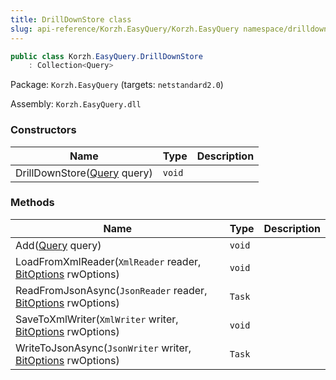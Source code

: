 ```yaml
---
title: DrillDownStore class
slug: api-reference/Korzh.EasyQuery/Korzh.EasyQuery namespace/drilldownstore-class
---
```



```csharp
public class Korzh.EasyQuery.DrillDownStore
    : Collection<Query>

```
Package: `Korzh.EasyQuery` (targets: `netstandard2.0`)

Assembly: `Korzh.EasyQuery.dll`

### Constructors

| Name | Type | Description | 
| --- | --- | --- | 
| DrillDownStore([Query](/api-reference/korzh-easyquery/korzh-easyquery-namespace/query-class) query) | `void` |  | 


### Methods

| Name | Type | Description | 
| --- | --- | --- | 
| Add([Query](/api-reference/korzh-easyquery/korzh-easyquery-namespace/query-class) query) | `void` |  | 
| LoadFromXmlReader(`XmlReader` reader, [BitOptions](/api-reference/easydata-core/easydata-namespace/bitoptions-class) rwOptions) | `void` |  | 
| ReadFromJsonAsync(`JsonReader` reader, [BitOptions](/api-reference/easydata-core/easydata-namespace/bitoptions-class) rwOptions) | `Task` |  | 
| SaveToXmlWriter(`XmlWriter` writer, [BitOptions](/api-reference/easydata-core/easydata-namespace/bitoptions-class) rwOptions) | `void` |  | 
| WriteToJsonAsync(`JsonWriter` writer, [BitOptions](/api-reference/easydata-core/easydata-namespace/bitoptions-class) rwOptions) | `Task` |  |
